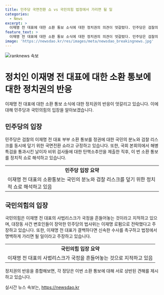 ```yaml
---
title: 민주당 국면전환 쇼 vs 국민의힘 법정에서 가리면 될 일
categories:
  - News
excerpt: >
  이재명 전 대표에 대한 소환 통보 소식에 대한 정치권의 의견이 엇갈렸다. 민주당은 검찰의 조치를 국민 분노를 도취하고 정권을 보호하기 위한 쇼로 비난하며, 국민의힘은 사법리스크를 우려하고 촉발된 탄핵 소추안을 비난했다. 양당은 서로의 입장을 강하게 비판하며 이재명 전 대표의 수사와 법정에서의 결론을 촉구했다. KBS 민정희입니다.
feature_text: >
  이재명 전 대표에 대한 소환 통보 소식에 대한 정치권의 의견이 엇갈렸다. 민주당은 검찰의 조치를 국민 분노를 도취하고 정권을 보호하기 위한 쇼로 비난하며, 국민의힘은 사법리스크를 우려하고 촉발된 탄핵 소추안을 비난했다. 양당은 서로의 입장을 강하게 비판하며 이재명 전 대표의 수사와 법정에서의 결론을 촉구했다. KBS 민정희입니다.
image: 'https://newsdao.kr/res/images/meta/newsdao_breakingnews.jpg'
---
```


<p><img src="https://newsdao.kr/res/images/meta/newsdao_breakingnews.jpg" alt="ranknews 속보" /></p>

<h1>정치인 이재명 전 대표에 대한 소환 통보에 대한 정치권의 반응</h1>

<p data-ke-size="size16">이재명 전 대표에 대한 소환 통보 소식에 대한 정치권의 반응이 엇갈리고 있습니다. 이에 대해 민주당과 국민의힘의 입장을 알아보겠습니다.</p>

<h2 data-ke-size="size24">민주당의 입장</h2>

<p data-ke-size="size16">민주당은 검찰의 이재명 전 대표 부부 소환 통보를 정권에 대한 국민의 분노와 검찰 리스크를 동시에 덮기 위한 국면전환 쇼라고 규정하고 있습니다. 또한, 국회 본회의에서 해병 특검을 통과시킨 날이자 비위 검사들에 대한 탄핵소추안을 제출한 직후, 이 번 소환 통보를 정치적 쇼로 해석하고 있습니다.</p>

<table>
    <tr>
        <td style="text-align: center; height: 17px;"><b>민주당 입장 요약</b></td>
    </tr>
    <tr>
        <td>이재명 전 대표의 소환통보는 국민의 분노와 검찰 리스크를 덮기 위한 정치적 쇼로 해석하고 있음</td>
    </tr>
</table>

<h2 data-ke-size="size24">국민의힘의 입장</h2>

<p data-ke-size="size16">국민의힘은 이재명 전 대표의 사법리스크가 국정을 흔들어놓는 것이라고 지적하고 있으며, 대장동 사건 변호인들이 장악한 민주당의 법사위는 이재명 로펌으로 전락했다고 주장하고 있습니다. 또한, 이재명 전 대표가 결백하다면 신속한 수사를 촉구하고 법정에서 명백하게 가리면 될 일이라고 주장하고 있습니다.</p>

<table>
    <tr>
        <td style="text-align: center; height: 17px;"><b>국민의힘 입장 요약</b></td>
    </tr>
    <tr>
        <td>이재명 전 대표의 사법리스크가 국정을 흔들어놓는 것으로 지적하고 있음</td>
    </tr>
</table>

<p data-ke-size="size16">정치권의 반응을 종합해보면, 각 정당은 이번 소환 통보에 대해 서로 상반된 견해를 제시하고 있습니다.</p>
실시간 뉴스 속보는, <a href="https://newsdao.kr" rel="dofollow">https://newsdao.kr</a>



